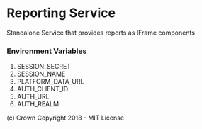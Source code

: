 # Reporting Service

Standalone Service that provides reports as IFrame components


### Environment Variables

1. SESSION_SECRET
2. SESSION_NAME
3. PLATFORM_DATA_URL
4. AUTH_CLIENT_ID
5. AUTH_URL
6. AUTH_REALM

(c) Crown Copyright 2018 - MIT License
